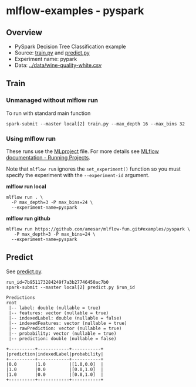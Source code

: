 # mlflow-examples - pyspark

## Overview

* PySpark Decision Tree Classification example
* Source: [train.py](train.py) and [predict.py](predict.py)
* Experiment name: pypark
* Data: [../data/wine-quality-white.csv](../data/wine-quality-white.csv)

## Train

### Unmanaged without mlflow run

To run with standard main function
```
spark-submit --master local[2] train.py --max_depth 16 --max_bins 32 
```

### Using mlflow run

These runs use the [MLproject](MLproject) file. For more details see [MLflow documentation - Running Projects](https://mlflow.org/docs/latest/projects.html#running-projects).

Note that `mlflow run` ignores the `set_experiment()` function so you must specify the experiment with the  `--experiment-id` argument.

**mlflow run local**
```
mlflow run . \
  -P max_depth=3 -P max_bins=24 \
  --experiment-name=pyspark
```

**mlflow run github**
```
mlflow run https://github.com/amesar/mlflow-fun.git#examples/pyspark \
   -P max_depth=3 -P max_bins=24 \
  --experiment-name=pyspark
```

## Predict

See [predict.py](predict.py).

```
run_id=7b951173284249f7a3b27746450ac7b0
spark-submit --master local[2] predict.py $run_id
```

```
Predictions
root
 |-- label: double (nullable = true)
 |-- features: vector (nullable = true)
 |-- indexedLabel: double (nullable = false)
 |-- indexedFeatures: vector (nullable = true)
 |-- rawPrediction: vector (nullable = true)
 |-- probability: vector (nullable = true)
 |-- prediction: double (nullable = false)

+----------+------------+-----------+
|prediction|indexedLabel|probability|
+----------+------------+-----------+
|0.0       |1.0         |[1.0,0.0]  |
|1.0       |0.0         |[0.0,1.0]  |
|1.0       |0.0         |[0.0,1.0]  |
+----------+------------+-----------+
```

